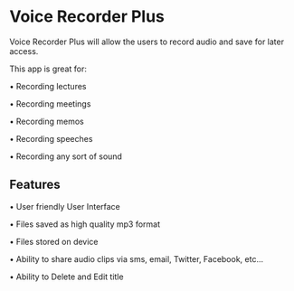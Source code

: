 # Voice Recorder Plus
Voice Recorder Plus will allow the users to record audio and save for later access. 

This app is great for:

• Recording lectures

• Recording meetings

• Recording memos

• Recording speeches

• Recording any sort of sound

## Features
• User friendly User Interface

• Files saved as high quality mp3 format

• Files stored on device

• Ability to share audio clips via sms, email, Twitter, Facebook, etc...

• Ability to Delete and Edit title
